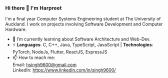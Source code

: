 ### Hi there 👋 I'm Harpreet
I'm a final year Computer Systems Engineering student at The University of Auckland. I work on projects involving Software Development and Computer Hardware. 

- 🌱 I’m currently learning about Software Architecture and Web-Dev. 
- ⚡ **Languages**: C, C++, Java, TypeScript, JavaScript | **Technologies**: PyTorch, NodeJs, Flutter, ReactJS, ExpressJS
- 📫 How to reach me: <br>Email: hsingh9600@gmail.com<br> LinkedIn: https://www.linkedin.com/in/singh9600/

<!--
![Harpreet's GitHub stats](https://github-readme-stats.vercel.app/api?username=hsingh124&count_private=true&show_icons=true&theme=dark)\
![Top Langs](https://github-readme-stats.vercel.app/api/top-langs/?username=hsingh124&layout=compact&theme=dark&count_private=true)
-->

<!--
- 💻 &nbsp; Python | Java | C++ | C | JavaScript | MATLAB
- 🌐 &nbsp; HTML | CSS | Bootstrap | Node.js | VueJS | ExpressJS
- 🛢 &nbsp; MySQL | MongoDB
- 🔧 &nbsp; Git | PyTorch

**singh9600/singh9600** is a ✨ _special_ ✨ repository because its `README.md` (this file) appears on your GitHub profile.

Here are some ideas to get you started:

- 🔭 I’m currently working on ...
- 🌱 I’m currently learning ...
- 👯 I’m looking to collaborate on ...
- 🤔 I’m looking for help with ...
- 💬 Ask me about ...
- 📫 How to reach me: ...
- 😄 Pronouns: ...
- ⚡ Fun fact: ...
-->
